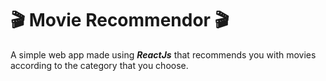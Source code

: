 # 🎬 Movie Recommendor 🎬
A simple web app made using <em><strong>ReactJs</strong></em> that recommends you with movies according to the category that you choose. 
